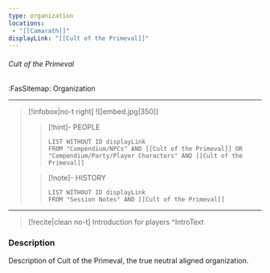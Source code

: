 ```yaml
---
type: organization
locations:
 - "[[Camarath]]"
displayLink: "[[Cult of the Primeval]]"
---
```


###### Cult of the Primeval
<span class="sub2">:FasSitemap: Organization</span>
___

> [!infobox|no-t right]
> ![[embed.jpg|350]]
>>[!hint]- PEOPLE
>>```dataview
>>LIST WITHOUT ID displayLink
>>FROM "Compendium/NPCs" AND [[Cult of the Primeval]] OR "Compendium/Party/Player Characters" AND [[Cult of the Primeval]]
>
>>[!note]- HISTORY
>>```dataview
>>LIST WITHOUT ID displayLink
>>FROM "Session Notes" AND [[Cult of the Primeval]]
---

> [!recite|clean no-t]
>	Introduction for players
>^IntroText

### Description
Description of Cult of the Primeval, the true neutral aligned organization.
